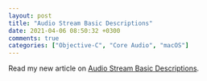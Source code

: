 ```yaml
---
layout: post
title: "Audio Stream Basic Descriptions"
date: 2021-04-06 08:50:32 +0300
comments: true
categories: ["Objective-C", "Core Audio", "macOS"]
---
```


Read my new article on [Audio Stream Basic Descriptions](https://medium.com/programming-for-music/audio-stream-basic-descriptions-e83484c2b53f).
